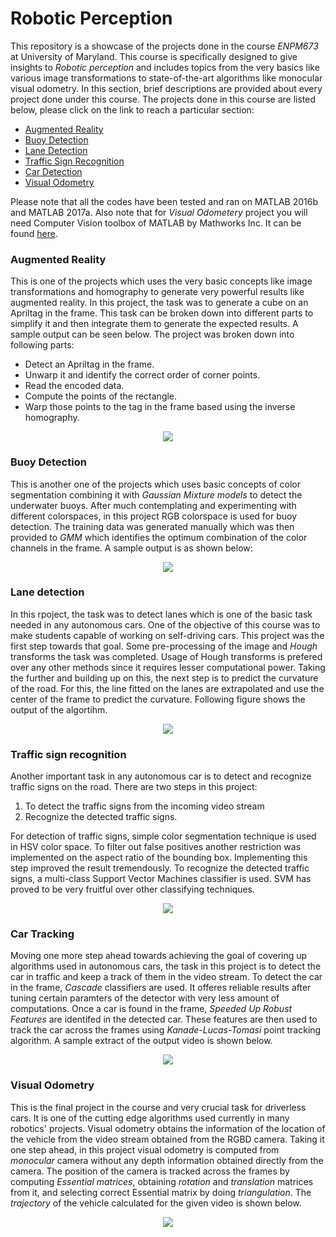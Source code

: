 # Robotic Perception

This repository is a showcase of the projects done in the course *ENPM673* at University of Maryland. This course is specifically designed to give insights to *Robotic perception* and includes topics from the very basics like various image transformations to state-of-the-art algorithms like monocular visual odometry. In this section, brief descriptions are provided about every project done under this course. The projects done in this course are listed below, please click on the link to reach a particular section:
  
  * [Augmented Reality](https://github.com/raviBhadeshiya/robotic_perception#augmented-reality)
  * [Buoy Detection](https://github.com/raviBhadeshiya/robotic_perception#buoy-detection)
  * [Lane Detection](https://github.com/raviBhadeshiya/robotic_perception#lane-detection)
  * [Traffic Sign Recognition](https://github.com/raviBhadeshiya/robotic_perception#traffic-sign-recognition)
  * [Car Detection](https://github.com/raviBhadeshiya/robotic_perception#car-tracking)
  * [Visual Odometry](https://github.com/raviBhadeshiya/robotic_perception#visual-odometry)

Please note that all the codes have been tested and ran on MATLAB 2016b and MATLAB 2017a. Also note that for *Visual Odometery* project you will need Computer Vision toolbox of MATLAB by Mathworks Inc. It can be found [here](https://www.mathworks.com/products/computer-vision/apps.html).

### Augmented Reality

This is one of the projects which uses the very basic concepts like image transformations and homography to generate very powerful results like augmented reality. In this project, the task was to generate a cube on an Apriltag in the frame. This task can be broken down into different parts to simplify it and then integrate them to generate the expected results. A sample output can be seen below. The project was broken down into following parts:
  
  * Detect an Apriltag in the frame.
  * Unwarp it and identify the correct order of corner points.
  * Read the encoded data.
  * Compute the points of the rectangle.
  * Warp those points to the tag in the frame based using the inverse homography.
  
<p align="center">
<img src="https://github.com/raviBhadeshiya/robotic_perception/blob/master/_output/augmented_cube.gif">
</p>
  
### Buoy Detection
  
This is another one of the projects which uses basic concepts of color segmentation combining it with *Gaussian Mixture models* to detect the underwater buoys. After much contemplating and experimenting with different colorspaces, in this project RGB colorspace is used for buoy detection. The training data was generated manually which was then provided to *GMM* which identifies the optimum combination of the color channels in the frame. A sample output is as shown below:

<p align="center">
<img src="https://github.com/raviBhadeshiya/robotic_perception/blob/master/_output/bouy_detection.gif">
</p>

### Lane detection 

In this rpoject, the task was to detect lanes which is one of the basic task needed in any autonomous cars. One of the objective of this course was to make students capable of working on self-driving cars. This project was the first step towards that goal. Some pre-processing of the image and *Hough* transforms the task was completed. Usage of Hough transforms is prefered over any other methods since it requires lesser computational power. Taking the further and building up on this, the next step is to predict the curvature of the road. For this, the line fitted on the lanes are extrapolated and use the center of the frame to predict the curvature. Following figure shows the output of the algortihm. 

<p align="center">
<img src="https://github.com/raviBhadeshiya/robotic_perception/blob/master/_output/lane_detection.gif">
</p>

### Traffic sign recognition

Another important task in any autonomous car is to detect and recognize traffic signs on the road. There are two steps in this project:
  1. To detect the traffic signs from the incoming video stream
  2. Recognize the detected traffic signs.

For detection of traffic signs, simple color segmentation technique is used in HSV color space. To filter out false positives another restriction was implemented on the aspect ratio of the bounding box. Implementing this step improved the result tremendously. To recognize the detected traffic signs, a multi-class Support Vector Machines classifier is used. SVM has proved to be very fruitful over other classifying techniques. 

<p align="center">
<img src="https://github.com/raviBhadeshiya/robotic_perception/blob/master/_output/trafic_sign_detection.gif">
</p>

### Car Tracking

Moving one more step ahead towards achieving the goal of covering up algorithms used in autonomous cars, the task in this project is to detect the car in traffic and keep a track of them in the video stream. To detect the car in the frame, *Cascade* classifiers are used. It offeres reliable results after tuning certain paramters of the detector with very less amount of computations. Once a car is found in the frame, *Speeded Up Robust Features* are identifed in the detected car. These features are then used to track the car across the frames using *Kanade-Lucas-Tomasi* point tracking algorithm. A sample extract of the output video is shown below. 

<p align="center">
<img src="https://github.com/raviBhadeshiya/robotic_perception/blob/master/_output/car_tracking.gif">
</p>

### Visual Odometry

This is the final project in the course and very crucial task for driverless cars. It is one of the cutting edge algorithms used currently in many robotics' projects. Visual odometry obtains the information of the location of the vehicle from the video stream obtained from the RGBD camera. Taking it one step ahead, in this project visual odometry is computed from *monocular* camera without any depth information obtained directly from the camera. The position of the camera is tracked across the frames by computing *Essential matrices*, obtaining *rotation* and *translation* matrices from it, and selecting correct Essential matrix by doing *triangulation*. The *trajectory* of the vehicle calculated for the given video is shown below.

<p align="center">
<img src="https://github.com/raviBhadeshiya/robotic_perception/blob/master/Visual_odometry/output/trajectory1.jpg">
</p>
